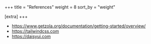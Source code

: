 +++
title = "References"
weight = 8
sort_by = "weight"

[extra]
+++

* https://www.getzola.org/documentation/getting-started/overview/
* https://tailwindcss.com
* https://daisyui.com
